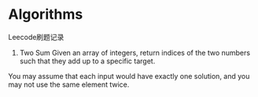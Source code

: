 # Algorithms

Leecode刷题记录

1. Two Sum
Given an array of integers, return indices of the two numbers such that they add up to a specific target.

  You may assume that each input would have exactly one solution, and you may not use the same element twice.
